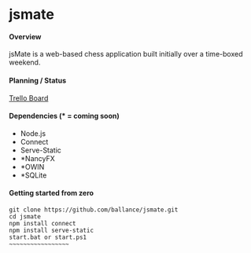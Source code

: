 # jsmate

#### Overview
jsMate is a web-based chess application built initially over a time-boxed weekend.

#### Planning / Status
[Trello Board](https://trello.com/b/rEdr94uM/jsmate-kanban-board)

#### Dependencies (* = coming soon)
 - Node.js
 - Connect
 - Serve-Static
 - *NancyFX
 - *OWIN
 - *SQLite

#### Getting started from zero

~~~~~~~~~~~~~~~~~~~
git clone https://github.com/ballance/jsmate.git
cd jsmate
npm install connect
npm install serve-static
start.bat or start.ps1
~~~~~~~~~~~~~~~~~
